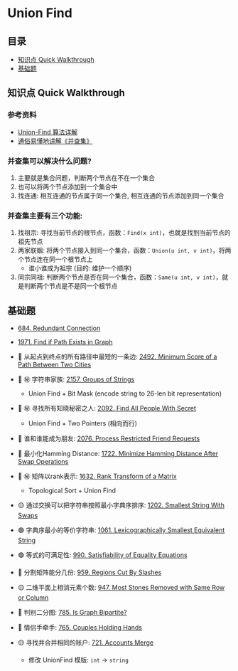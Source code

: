 # Union Find

## 目录
* [知识点 Quick Walkthrough](#知识点-quick-walkthrough)
* [基础题](#基础题)

## 知识点 Quick Walkthrough
### 参考资料
* [Union-Find 算法详解](https://github.com/labuladong/fucking-algorithm/blob/master/%E7%AE%97%E6%B3%95%E6%80%9D%E7%BB%B4%E7%B3%BB%E5%88%97/UnionFind%E7%AE%97%E6%B3%95%E8%AF%A6%E8%A7%A3.md)
* [通俗易懂地讲解《并查集》](https://zhuanlan.zhihu.com/p/125604577)

### 并查集可以解决什么问题?
1. 主要就是集合问题，判断两个节点在不在一个集合
2. 也可以将两个节点添加到一个集合中
3. 找连通: 相互连通的节点属于同一个集合, 相互连通的节点添加到同一个集合

### 并查集主要有三个功能:
1. 找祖宗: 寻找当前节点的根节点，函数：`Find(x int)`，也就是找到当前节点的祖先节点
2. 两家联姻: 将两个节点接入到同一个集合，函数：`Union(u int, v int)`，将两个节点连在同一个根节点上
    * 谁小谁成为祖宗 (目的: 维护一个顺序)
3. 同宗同祖: 判断两个节点是否在同一个集合，函数：`Same(u int, v int)`，就是判断两个节点是不是同一个根节点

## 基础题
* [684. Redundant Connection](https://leetcode.com/problems/redundant-connection/)

* [1971. Find if Path Exists in Graph](https://leetcode.com/problems/find-if-path-exists-in-graph/)

* :red_circle: 从起点到终点的所有路径中最短的一条边: [2492. Minimum Score of a Path Between Two Cities](https://leetcode.com/problems/minimum-score-of-a-path-between-two-cities/description/)

* :red_circle: :secret: 字符串家族: [2157. Groups of Strings](https://leetcode.com/problems/groups-of-strings/description/)
	* Union Find + Bit Mask (encode string to 26-len bit representation)

* :red_circle: :secret: 寻找所有知晓秘密之人: [2092. Find All People With Secret](https://leetcode.com/problems/find-all-people-with-secret/description/)
    * Union Find + Two Pointers (相向而行)

* :red_circle: 谁和谁能成为朋友: [2076. Process Restricted Friend Requests](https://leetcode.com/problems/process-restricted-friend-requests/description/)

* :red_circle: 最小化Hamming Distance: [1722. Minimize Hamming Distance After Swap Operations](https://leetcode.com/problems/minimize-hamming-distance-after-swap-operations/description/)

* :red_circle: :secret: 矩阵以rank表示: [1632. Rank Transform of a Matrix](https://leetcode.com/problems/rank-transform-of-a-matrix/description/)
    * Topological Sort + Union Find

* :yellow_circle: 通过交换可以把字符串按照最小字典序排序: [1202. Smallest String With Swaps](https://leetcode.com/problems/smallest-string-with-swaps/description/)

* :green_circle: 字典序最小的等价字符串: [1061. Lexicographically Smallest Equivalent String](https://leetcode.com/problems/lexicographically-smallest-equivalent-string/description/)

* :green_circle: 等式的可满足性: [990. Satisfiability of Equality Equations](https://leetcode.com/problems/satisfiability-of-equality-equations/description/)

* :red_circle: 分割矩阵能分几份: [959. Regions Cut By Slashes](https://leetcode.com/problems/regions-cut-by-slashes/)

* :yellow_circle: 二维平面上相消元素个数: [947. Most Stones Removed with Same Row or Column](https://leetcode.com/problems/most-stones-removed-with-same-row-or-column/description/)

* :red_circle: 判别二分图: [785. Is Graph Bipartite?](https://leetcode.com/problems/is-graph-bipartite/)

* :red_circle: 情侣手牵手: [765. Couples Holding Hands](https://leetcode.com/problems/couples-holding-hands/description/)

* :yellow_circle: 寻找并合并相同的账户: [721. Accounts Merge](https://leetcode.com/problems/accounts-merge/description/)
    * 修改 UnionFind 模版: `int` -> `string`